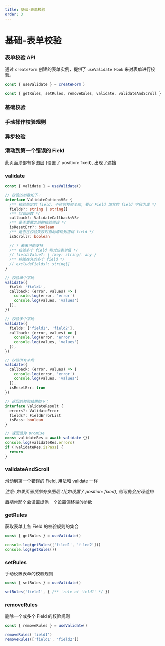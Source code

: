 ```yaml
---
title: 基础-表单校验
order: 3
---
```


# 基础-表单校验

### 表单校验 API

通过 `createForm` 创建的表单实例，提供了 `useValidate Hook` 来对表单进行校验。

```typescript
const { useValidate } = createForm()

const { getRules, setRules, removeRules, validate, validateAndScroll } = useValidate()
```

### 基础校验

<code src="./demo/use-validate/demo1.tsx"></code>

### 手动操作校验规则

<code src="./demo/use-validate/demo2.tsx"></code>

### 异步校验

<code src="./demo/use-validate/demo3.tsx"></code>

### 滑动到第一个错误的 Field

此页面顶部有多图层 (设置了 position: fixed), 出现了遮挡

<code src="./demo/use-validate/demo4.tsx"></code>

### validate

```typescript
const { validate } = useValidate()

// 校验的参数如下：
interface ValidateOption<VS> {
  /** 校验指定的 field, 不传则校验全部, 要以 Field 填写的 field 字段为准 */
  fields?: string | string[]
  /** 回调函数 */
  callback?: ValidateCallback<VS>
  /** 是否重置之前的校验错误 */
  isResetErr?: boolean
  /** 是否在校验失败时自动滚动到错误 field */
  isScroll?: boolean

  // ? 未来可能支持
  /** 校验多个 field 和对应表单值 */
  // fieldsValue?: { [key: string]: any }
  /** 排除在外的多个 field */
  // excludeFields?: string[]
}

// 校验单个字段
validate({
  field: 'field1',
  callback: (error, values) => {
    console.log(error, 'error')
    console.log(values, 'values')
  }),
})

// 校验多个字段
validate({
  fields: ['field1', 'field2'],
  callback: (error, values) => {
    console.log(error, 'error')
    console.log(values, 'values')
  }),
})

// 校验所有字段
validate({
  callback: (error, values) => {
    console.log(error, 'error')
    console.log(values, 'values')
  }),
  isResetErr: true
})

// 返回的校验结果如下：
interface ValidateResult {
  errors?: ValidateError
  fields?: FieldErrorList
  isPass: boolean
}

// 返回值为 promise
const validateRes = await validate({})
console.log(validateRes.errors)
if (!validateRes.isPass) {
  return
}
```


### validateAndScroll

滑动到第一个错误的 Field, 用法和 validate 一样

_注意: 如果页面顶部有多图层 (比如设置了 position: fixed), 则可能会出现遮挡_

后期肯那个会设置提供一个设置偏移量的参数

### getRules

获取表单上各 Field 的校验规则的集合

```typescript
const { getRules } = useValidate()

console.log(getRules(['filed1', 'filed2']))
console.log(getRules())
```

### setRules

手动设置表单的校验规则

```typescript
const { setRules } = useValidate()

setRules('field1', { /** 'rule of field1' */ })
```

### removeRules

删除一个或多个 Field 的校验规则

```typescript
const { removeRules } = useValidate()

removeRules('field1')
removeRules(['field1', 'field2'])
```
